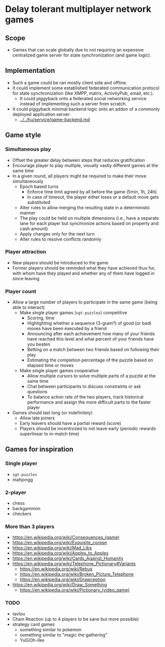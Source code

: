 # Delay tolerant multiplayer network games

## Scope

* Games that can scale globally due to not requiring an expensive centralized game server for state synchronization (and game logic).

## Implementation

* Such a game could be ran mostly client side and offline.
* It could implement some established federated communication protocol for state synchronization (like XMPP, matrix, ActivityPub, email, etc.).
  * It could piggyback onto a federated social networking service instead of implementing such a server from scratch.
* It could piggyback minimal backend logic onto an addon of a commonly deployed application server:
  * [../../hu/service/game-backend.md](../../hu/service/game-backend.md)

## Game style

### Simultaneous play

* Offset the greater delay between steps that reduces gratification
* Encourage player to play multiple, visually vastly different games at the same time
* In a given round, all players might be required to make their move simultaneously
  * Epoch based turns
    * Enforce time limit agreed by all before the game (5min, 1h, 24h)
    * In case of timeout, the player either loses or a default move gets substituted
  * Alter rules to allow merging the resulting state in a deterministic manner
  * The play could be held on multiple dimensions (i.e., have a separate lane for each player but synchronize actions based on property and cash amount)
  * Apply changes only for the next turn
  * Alter rules to resolve conflicts randomly

### Player attraction

* New players should be introduced to the game
* Former players should be reminded what they have achieved thus fur, with whom have they played and whether any of them have logged in since leaving

### Player count

* Allow a large number of players to participate in the same game (being able to interact)
  * Make single player games (`sgt-puzzles`) competitive
    * Scoring, time
    * Highlighting whether a sequence (3-gram?) of good (or bad) moves have been executed by a friend
    * Announcing after each achievement how many of your friends have reached this level and what percent of your friends have you beaten
    * Betting on a match between two friends based on following their play
    * Estimating the completion percentage of the puzzle based on elapsed time or moves
  * Make single player games cooperative
    * Allow multiple cursors to solve multiple parts of a puzzle at the same time
    * Chat between participants to discuss constraints or ask questions
    * To balance action rate of the two players, track historical performance and assign the more difficult parts to the faster player
* Games should last long (or indefinitely)
  * Allow late joiners
  * Early leavers should have a partial reward (score)
  * Players should be incentivized to not leave early (periodic rewards superlinear to in-match time)

## Games for inspiration

### Single player

* `sgt-puzzles`
* mahjongg

### 2-player

* chess
* backgammon
* checkers

### More than 3 players

* https://en.wikipedia.org/wiki/Consequences_(game)
* https://en.wikipedia.org/wiki/Exquisite_corpse
* https://en.wikipedia.org/wiki/Mad_Libs
* https://en.wikipedia.org/wiki/Apples_to_Apples
* https://en.wikipedia.org/wiki/Cards_Against_Humanity
* https://en.wikipedia.org/wiki/Telephone_Pictionary#Variants
  * https://en.wikipedia.org/wiki/Rebus
  * https://en.wikipedia.org/wiki/Broken_Picture_Telephone
  * https://en.wikipedia.org/wiki/Drawception
* https://en.wikipedia.org/wiki/Draw_Something
  * https://en.wikipedia.org/wiki/Pictionary_(video_game)

### TODO

* tavlou
* Chain Reaction (up to 4 players to be sane but more possible)
* strategy card games
  * something similar to pokemon
  * something similar to "magic the gathering"
  * YuGiOh-like
